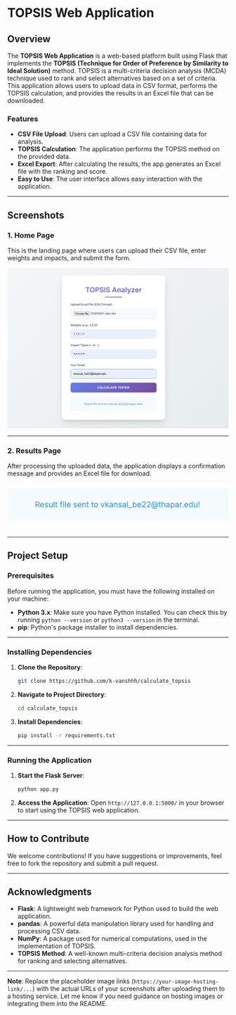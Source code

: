 

# TOPSIS Web Application

## Overview

The **TOPSIS Web Application** is a web-based platform built using Flask that implements the **TOPSIS (Technique for Order of Preference by Similarity to Ideal Solution)** method. TOPSIS is a multi-criteria decision analysis (MCDA) technique used to rank and select alternatives based on a set of criteria. This application allows users to upload data in CSV format, performs the TOPSIS calculation, and provides the results in an Excel file that can be downloaded.

### Features

- **CSV File Upload**: Users can upload a CSV file containing data for analysis.
- **TOPSIS Calculation**: The application performs the TOPSIS method on the provided data.
- **Excel Export**: After calculating the results, the app generates an Excel file with the ranking and score.
- **Easy to Use**: The user interface allows easy interaction with the application.

---

## Screenshots

### 1. **Home Page**
This is the landing page where users can upload their CSV file, enter weights and impacts, and submit the form.

![Home Page](/screenshots/image.png)

---

### 2. **Results Page**
After processing the uploaded data, the application displays a confirmation message and provides an Excel file for download.

![Results Page](/screenshots/2.png)

---

## Project Setup

### Prerequisites

Before running the application, you must have the following installed on your machine:

- **Python 3.x**: Make sure you have Python installed. You can check this by running `python --version` or `python3 --version` in the terminal.
- **pip**: Python's package installer to install dependencies.

---

### Installing Dependencies

1. **Clone the Repository**:
   ```bash
   git clone https://github.com/k-vanshhh/calculate_topsis
   ```

2. **Navigate to Project Directory**:
   ```bash
   cd calculate_topsis
   ```

3. **Install Dependencies**:
   ```bash
   pip install -r requirements.txt
   ```

---

### Running the Application

1. **Start the Flask Server**:
   ```bash
   python app.py
   ```

2. **Access the Application**:
   Open `http://127.0.0.1:5000/` in your browser to start using the TOPSIS web application.

---

## How to Contribute

We welcome contributions! If you have suggestions or improvements, feel free to fork the repository and submit a pull request.

---

## Acknowledgments

- **Flask**: A lightweight web framework for Python used to build the web application.
- **pandas**: A powerful data manipulation library used for handling and processing CSV data.
- **NumPy**: A package used for numerical computations, used in the implementation of TOPSIS.
- **TOPSIS Method**: A well-known multi-criteria decision analysis method for ranking and selecting alternatives.

---

**Note**: Replace the placeholder image links (`https://your-image-hosting-link/...`) with the actual URLs of your screenshots after uploading them to a hosting service. Let me know if you need guidance on hosting images or integrating them into the README.